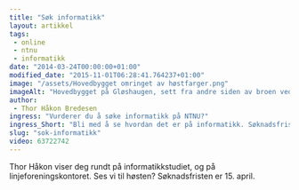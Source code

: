 ```yaml
---
title: "Søk informatikk"
layout: artikkel 
tags: 
 - online
 - ntnu
 - informatikk
date: "2014-03-24T00:00:00+01:00"
modified_date: "2015-11-01T06:28:41.764237+01:00"
image: "/assets/Hovedbygget omringet av høstfarger.png"
imageAlt: "Hovedbygget på Gløshaugen, sett fra andre siden av broen ved Idrettssenteret."
author:
 - Thor Håkon Bredesen
ingress: "Vurderer du å søke informatikk på NTNU?"
ingress_Short: "Bli med å se hvordan det er på informatikk. Søknadsfrist er 15. april."
slug: "sok-informatikk"
video: 63722742
---
```

Thor Håkon viser deg rundt på informatikkstudiet, og på linjeforeningskontoret. Ses vi til høsten? Søknadsfristen er 15. april.